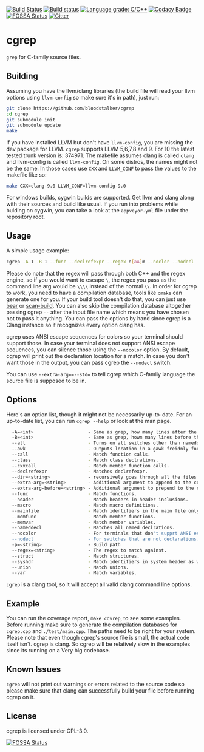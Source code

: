 [![Build Status](https://travis-ci.org/bloodstalker/cgrep.svg?branch=master)](https://travis-ci.org/bloodstalker/cgrep)
[![Build status](https://ci.appveyor.com/api/projects/status/caab8oxmgljb87te?svg=true)](https://ci.appveyor.com/project/bloodstalker/cgrep)
[![Language grade: C/C++](https://img.shields.io/lgtm/grade/cpp/g/bloodstalker/cgrep.svg?logo=lgtm&logoWidth=18)](https://lgtm.com/projects/g/bloodstalker/cgrep/context:cpp)
[![Codacy Badge](https://api.codacy.com/project/badge/Grade/726c70d0e3294f149036fa6134998fe8)](https://www.codacy.com/manual/bloodstalker/cgrep?utm_source=github.com&amp;utm_medium=referral&amp;utm_content=bloodstalker/cgrep&amp;utm_campaign=Badge_Grade)
[![FOSSA Status](https://app.fossa.io/api/projects/git%2Bgithub.com%2Fbloodstalker%2Fcgrep.svg?type=shield)](https://app.fossa.io/projects/git%2Bgithub.com%2Fbloodstalker%2Fcgrep?ref=badge_shield)
[![Gitter](https://badges.gitter.im/mutatortools/community.svg)](https://gitter.im/mutatortools/community?utm_source=badge&utm_medium=badge&utm_campaign=pr-badge)

# cgrep

`grep` for C-family source files.

## Building

Assuming you have the llvm/clang libraries (the build file will read your llvm options using `llvm-config` so make sure it's in path), just run:

```bash
git clone https://github.com/bloodstalker/cgrep
cd cgrep
git submodule init
git submodule update
make
```

If you have installed LLVM but don't have `llvm-config`, you are missing the dev package for LLVM.
`cgrep` supports LLVM 5,6,7,8 and 9. For 10 the latest tested trunk version is: 374971.
The makefile assumes clang is called `clang` and llvm-config is called `llvm-config`. On some distros, the names might not be the same. In those cases use `CXX` and `LLVM_CONF` to pass the values to the makefile like so:

```bash
make CXX=clang-9.0 LLVM_CONF=llvm-config-9.0
```

For windows builds, cygwin builds are supported. Get llvm and clang along with their sources and build like usual. If you run into problems while bulding on cygwin, you can take a look at the `appveyor.yml` file under the repository root.

## Usage

A simple usage example:

```bash
cgrep -A 1 -B 1 --func --declrefexpr --regex n[aA]m --noclor --nodecl ./cgrep.cpp
```

Please do note that the regex will pass through both C++ and the regex engine, so if you would want to escape `\`, the regex you pass as the command line arg would be `\\\\` instead of the normal `\\`.
In order for cgrep to work, you need to have a compilation database, tools like `cmake` can generate one for you.
If your build tool doesn't do that, you can just use [bear](https://github.com/rizsotto/Bear) or [scan-build](https://github.com/rizsotto/scan-build).
You can also skip the compilation database altogether passing cgrep `--` after the input file name which means you have chosen not to pass it anything.
You can pass the options by hand since cgrep is a Clang instance so it recognizes every option clang has.

cgrep uses ANSI escape sequences for colors so your terminal should support those. In case your terminal does not support ANSI escape sequences, you can silence those using the `--nocolor` option.
By default, cgrep will print out the declaration location for a match. In case you don't want those in the output, you can pass cgrep the `--nodecl` switch.

You can use `--extra-arg==--std=` to tell cgrep which C-family language the source file is supposed to be in.

## Options

Here's an option list, though it might not be necessarily up-to-date.
For an up-to-date list, you can run `cgrep --help` or look at the man page.

```bash
  -A=<int>                    - Same as grep, how many lines after the matched line to print. Defaults to 0.
  -B=<int>                    - Same as grep, howm many lines before the matched line to print. Defaults to 0.
  --all                       - Turns on all switches other than nameddecl.
  --awk                       - Outputs location in a gawk freidnly format, not meant for human consumption. Defaults to false.
  --call                      - Match function calls.
  --class                     - Match class declrations.
  --cxxcall                   - Match member function calls.
  --declrefexpr               - Matches declrefexpr.
  --dir=<string>              - recursively goes through all the files and directories. assumes compilation databases are present for all source files.
  --extra-arg=<string>        - Additional argument to append to the compiler command line
  --extra-arg-before=<string> - Additional argument to prepend to the compiler command line
  --func                      - Match functions.
  --header                    - Match headers in header inclusions.
  --macro                     - Match macro definitions.
  --mainfile                  - Match identifiers in the main file only. Defaults to true.
  --memfunc                   - Match member functions.
  --memvar                    - Match member variables.
  --nameddecl                 - Matches all named declrations.
  --nocolor                   - For terminals that don't supprt ANSI escape sequences. The default is to false.
  --nodecl                    - For switches that are not declarations, don't print declarations. Defaults to false.
  -p=<string>                 - Build path
  --regex=<string>            - The regex to match against.
  --struct                    - Match structures.
  --syshdr                    - Match identifiers in system header as well. Defaults to false.
  --union                     - Match unions.
  --var                       - Match variables.
```

`cgrep` is a clang tool, so it will accept all valid clang command line options.

## Example
You can run the coverage report, `make covrep`, to see some examples. Before running make sure to generate the compilation databases for `cgrep.cpp` and `./test/main.cpp`. The paths need to be right for your system. Please note that even though cgrep's source file is small, the actual code itself isn't. cgrep is clang. So cgrep will be relatively slow in the examples since its running on a Very big codebase.

## Known Issues
`cgrep` will not print out warnings or errors related to the source code so please make sure that clang can successfully build your file before running cgrep on it.

## License

cgrep is licensed under GPL-3.0.


[![FOSSA Status](https://app.fossa.io/api/projects/git%2Bgithub.com%2Fbloodstalker%2Fcgrep.svg?type=large)](https://app.fossa.io/projects/git%2Bgithub.com%2Fbloodstalker%2Fcgrep?ref=badge_large)
